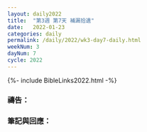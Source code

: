 ```yaml
---
layout: daily2022
title:  "第3週 第7天 補漏拾遺"
date:   2022-01-23
categories: daily
permalink: /daily/2022/wk3-day7-daily.html
weekNum: 3
dayNum: 7
cycle: 2022
---
```


{%- include BibleLinks2022.html -%}

### 禱告：

### 筆記與回應：
